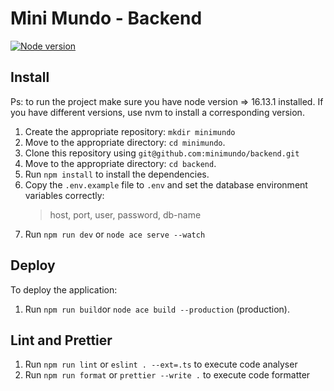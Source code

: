 # Mini Mundo - Backend

[![Node version](https://img.shields.io/badge/node-%3E=16.13.1-brightgreen.svg)](https://nodejs.org/en/blog/release/v16.13.1/)

## Install

Ps: to run the project make sure you have node version => 16.13.1 installed. If you have different versions, use nvm to install a corresponding version.

1. Create the appropriate repository: `mkdir minimundo`
2. Move to the appropriate directory: `cd minimundo`.<br />
3. Clone this repository using `git@github.com:minimundo/backend.git`
4. Move to the appropriate directory: `cd backend`.<br />
5. Run `npm install` to install the dependencies.<br />
6. Copy the `.env.example` file to `.env` and set the database environment variables correctly:
   > host, port, user, password, db-name
7. Run `npm run dev` or `node ace serve --watch`

## Deploy

To deploy the application:

1. Run `npm run build`or `node ace build --production` (production).

## Lint and Prettier

1. Run `npm run lint` or `eslint . --ext=.ts` to execute code analyser
2. Run `npm run format` or `prettier --write .` to execute code formatter
